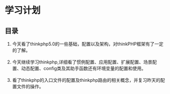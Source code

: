 
<h1>学习计划</h1>

<h2>目录</h2>

<ol>
    <li>今天看了thinkphp5.0的一些基础，配置以及架构，对thinkPHP框架有了一定的了解。</li>
    <li>今天继续学习thinkphp,详细看了惯例配置、应用配置、扩展配置、场景配置、动态配置、config类及其助手函数还有环境变量的配置和使用。</li>
    <li>看了thinkphp的入口文件的配置及thinkphp路由的相关概念，并复习昨天的配置文件的操作。</li>
</ol>
